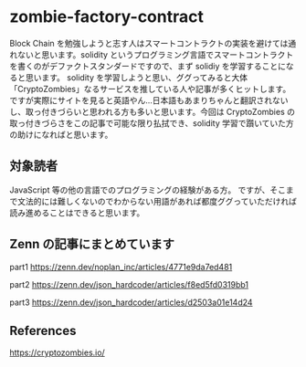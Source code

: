 # zombie-factory-contract

Block Chain を勉強しようと志す人はスマートコントラクトの実装を避けては通れないと思います。solidity というプログラミング言語でスマートコントラクトを書くのがデファクトスタンダードですので、まず solidiy を学習することになると思います。
solidity を学習しようと思い、ググってみると大体「CryptoZombies」なるサービスを推している人や記事が多くヒットします。ですが実際にサイトを見ると英語やん...日本語もあまりちゃんと翻訳されないし、取っ付きづらいと思われる方も多いと思います。今回は CryptoZombies の取っ付きづらさをこの記事で可能な限り払拭でき、solidity 学習で躓いていた方の助けになればと思います。

## 対象読者

JavaScript 等の他の言語でのプログラミングの経験がある方。
ですが、そこまで文法的には難しくないのでわからない用語があれば都度ググっていただければ読み進めることはできると思います。

## Zenn の記事にまとめています

part1
https://zenn.dev/noplan_inc/articles/4771e9da7ed481

part2
https://zenn.dev/json_hardcoder/articles/f8ed5fd0319bb1

part3
https://zenn.dev/json_hardcoder/articles/d2503a01e14d24

## References

https://cryptozombies.io/

